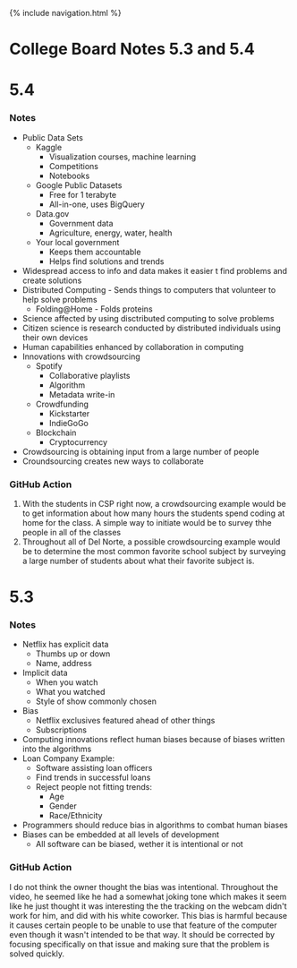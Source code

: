 {% include navigation.html %}

# College Board Notes 5.3 and 5.4
# 5.4

### Notes

- Public Data Sets
  - Kaggle
    - Visualization courses, machine learning
    - Competitions
    - Notebooks
  - Google Public Datasets
    - Free for 1 terabyte
    - All-in-one, uses BigQuery
  - Data.gov
    - Government data
    - Agriculture, energy, water, health
  - Your local government
    - Keeps them accountable
    - Helps find solutions and trends
- Widespread access to info and data makes it easier t find problems and create solutions
- Distributed Computing - Sends things to computers that volunteer to help solve problems
  - Folding@Home - Folds proteins
- Science affected by using disctributed computing to solve problems
- Citizen science is research conducted by distributed individuals using their own devices
- Human capabilities enhanced by collaboration in computing
- Innovations with crowdsourcing
  - Spotify
    - Collaborative playlists
    - Algorithm
    - Metadata write-in
  - Crowdfunding
    - Kickstarter
    - IndieGoGo
  - Blockchain
    - Cryptocurrency
- Crowdsourcing is obtaining input from a large number of people
- Croundsourcing creates new ways to collaborate

### GitHub Action

1. With the students in CSP right now, a crowdsourcing example would be to get information about how many hours the students spend coding at home for the class. A simple way to initiate would be to survey thhe people in all of the classes
2. Throughout all of Del Norte, a possible crowdsourcing example would be to determine the most common favorite school subject by surveying a large number of students about what their favorite subject is.
  
# 5.3

### Notes

- Netflix has explicit data
  - Thumbs up or down
  - Name, address
- Implicit data
  - When you watch
  - What you watched
  - Style of show commonly chosen
- Bias
  - Netflix exclusives featured ahead of other things
  - Subscriptions
- Computing innovations reflect human biases because of biases written into the algorithms
- Loan Company Example:
  - Software assisting loan officers
  - Find trends in successful loans
  - Reject people not fitting trends:
    - Age
    - Gender
    - Race/Ethnicity
- Programmers should reduce bias in algorithms to combat human biases
- Biases can be embedded at all levels of development
  - All software can be biased, wether it is intentional or not

### GitHub Action

I do not think the owner thought the bias was intentional. Throughout the video, he seemed like he had a somewhat joking tone which makes it seem like he just thought it was interesting the the tracking on the webcam didn't work for him, and did with his white coworker. This bias is harmful because it causes certain people to be unable to use that feature of the computer even though it wasn't intended to be that way. It should be corrected by focusing specifically on that issue and making sure that the problem is solved quickly.

